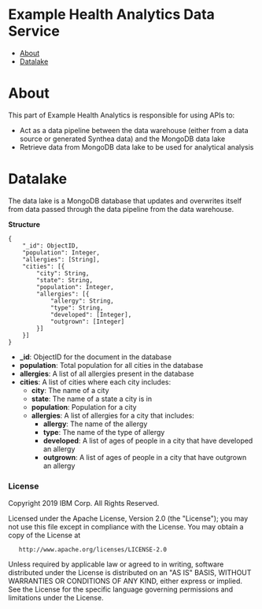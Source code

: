 # Example Health Analytics Data Service

* [About](#about)
* [Datalake](#datalake)

# About

This part of Example Health Analytics is responsible for using APIs to:
* Act as a data pipeline between the data warehouse (either from a data source or generated Synthea data) and the MongoDB data lake 
* Retrieve data from MongoDB data lake to be used for analytical analysis

# Datalake

The data lake is a MongoDB database that updates and overwrites itself from data passed through the data pipeline from the data warehouse. 

__Structure__

```
{
    "_id": ObjectID,
    "population": Integer,
    "allergies": [String],
    "cities": [{
        "city": String,
        "state": String,
        "population": Integer,
        "allergies": [{
            "allergy": String,
            "type": String,
            "developed": [Integer],
            "outgrown": [Integer]
        }]
    }] 
}
```

* **_id**: ObjectID for the document in the database
* **population**: Total population for all cities in the database
* **allergies**: A list of all allergies present in the database
* **cities**: A list of cities where each city includes:
    * **city**: The name of a city
    * **state**: The name of a state a city is in
    * **population**: Population for a city
    * **allergies**: A list of allergies for a city that includes:
        * **allergy**: The name of the allergy
        * **type**: The name of the type of allergy
        * **developed**: A list of ages of people in a city that have developed an allergy
        * **outgrown**: A list of ages of people in a city that have outgrown an allergy

### License
 Copyright 2019 IBM Corp. All Rights Reserved.

 Licensed under the Apache License, Version 2.0 (the "License");
  you may not use this file except in compliance with the License.
  You may obtain a copy of the License at

       http://www.apache.org/licenses/LICENSE-2.0

   Unless required by applicable law or agreed to in writing, software
   distributed under the License is distributed on an "AS IS" BASIS,
   WITHOUT WARRANTIES OR CONDITIONS OF ANY KIND, either express or implied.
   See the License for the specific language governing permissions and
   limitations under the License.
